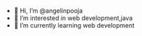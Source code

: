- 👋 Hi, I’m @angelinpooja
- 👀 I’m interested in web development,java
- 🌱 I’m currently learning web development


<!---
angelinpooja/angelinpooja is a ✨ special ✨ repository because its `README.md` (this file) appears on your GitHub profile.
You can click the Preview link to take a look at your changes.
--->

